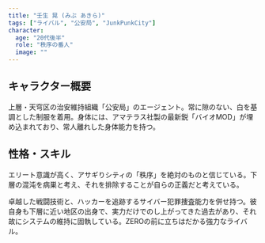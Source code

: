 ```yaml
---
title: "壬生 晃 (みぶ あきら)"
tags: ["ライバル", "公安局", "JunkPunkCity"]
character:
  age: "20代後半"
  role: "秩序の番人"
  image: ""
---
```


## キャラクター概要
上層・天穹区の治安維持組織「公安局」のエージェント。常に隙のない、白を基調とした制服を着用。身体には、アマテラス社製の最新鋭「バイオMOD」が埋め込まれており、常人離れした身体能力を持つ。

## 性格・スキル
エリート意識が高く、アサギりシティの「秩序」を絶対のものと信じている。下層の混沌を病巣と考え、それを排除することが自らの正義だと考えている。

卓越した戦闘技術と、ハッカーを追跡するサイバー犯罪捜査能力を併せ持つ。彼自身も下層に近い地区の出身で、実力だけでのし上がってきた過去があり、それ故にシステムの維持に固執している。ZEROの前に立ちはだかる強力なライバル。